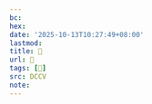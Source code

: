 ```yaml
---
bc:
hex:
date: '2025-10-13T10:27:49+08:00'
lastmod:
title: 􄃵
url: 􄃵
tags: [𡅹]
src: DCCV
note:
---
```

